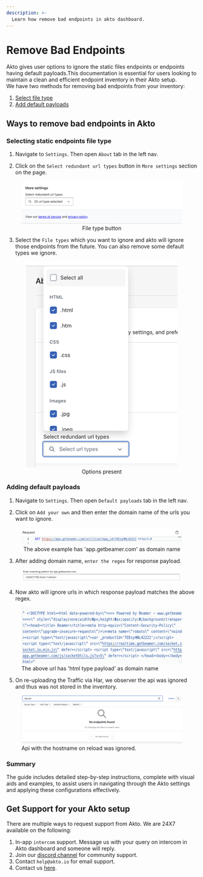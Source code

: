 ```yaml
---
description: >-
  Learn how remove bad endpoints in akto dashboard.
---
```



# Remove Bad Endpoints

Akto gives user options to ignore the static files endpoints or endpoints having default payloads.This documentation is essential for users looking to maintain a clean and efficient endpoint inventory in their Akto setup.
<br/>
We have two methods for removing bad endpoints from your inventory:
1. [Select file type](remove-bad-endpoints.md#selecting-static-endpoints-file-type)
2. [Add default payloads](remove-bad-endpoints.md#adding-default-payloads)
## Ways to remove bad endpoints in Akto

### Selecting static endpoints file type

1. Navigate to `Settings`. Then open `About` tab in the left nav.

2. Click on the `Select redundant url types` button in `More settings` section on the page.

<div align="center">

<figure><img src="../../.gitbook/assets/file-type1.png" alt="Select file type" ><figcaption>File type button</figcaption></figure>

</div>

3. Select the `File types` which you want to ignore and akto will ignore those endpoints from the future.
You can also remove some default types we ignore.

<div align="center">

<figure><img src="../../.gitbook/assets/file-type-2.png" width="400" alt="Select file type" ><figcaption>Options present</figcaption></figure>

</div>

### Adding default payloads

1. Navigate to `Settings`. Then open `Default payloads` tab in the left nav.

2. Click on `Add your own` and then enter the domain name of the urls you want to ignore.

<div align="center">

<figure><img src="../../.gitbook/assets/payloads--4.png" alt="Select file type" ><figcaption>The above example has 'app.getbeamer.com' as domain name</figcaption></figure>

</div>

3. After adding domain name, `enter the regex` for response payload.

<figure><img src="../../.gitbook/assets/payloads--2.png" alt="Select file type" ></figure>

4. Now akto will ignore urls in which response payload matches the above regex.

<figure><img src="../../.gitbook/assets/payloads--3.png" alt="Select file type" height="150" width= "650"><figcaption>The above url has 'html type payload' as domain name</figcaption></figure>

5. On re-uploading the Traffic via Har, we observer the api was ignored and thus was not stored in the inventory.

<figure><img src="../../.gitbook/assets/payloads--5.png" alt="Select file type" >Api with the hostname on reload was ignored.</figure>

### Summary
The guide includes detailed step-by-step instructions, complete with visual aids and examples, to assist users in navigating through the Akto settings and applying these configurations effectively.

## Get Support for your Akto setup

There are multiple ways to request support from Akto. We are 24X7 available on the following:

1. In-app `intercom` support. Message us with your query on intercom in Akto dashboard and someone will reply.
2. Join our [discord channel](https://www.akto.io/community) for community support.
3. Contact `help@akto.io` for email support.
4. Contact us [here](https://www.akto.io/contact-us).